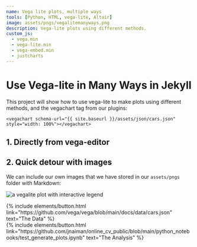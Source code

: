 ```yaml
---
name: Vega lite plots, multiple ways
tools: [Python, HTML, vega-lite, Altair]
image: assets/pngs/vegalitemanyways.png
description: Vega-lite plots using different methods.
custom_js:
  - vega.min
  - vega-lite.min
  - vega-embed.min
  - justcharts
---
```



# Use Vega-lite in Many Ways in Jekyll

This project will show how to use vega-lite to make plots using different methods, and the vegachart tag from our plugins:

```
<vegachart schema-url="{{ site.baseurl }}/assets/json/cars.json" style="width: 100%"></vegachart>
```

## 1. Directly from vega-editor

<vegachart schema-url="{{ site.baseurl }}/assets/json/vega_editor_plot1.json" style="width: 100%"></vegachart>

<vegachart schema-url="{{ site.baseurl }}/assets/json/vega_editor_plot2.json" style="width: 100%"></vegachart>

## 2. Quick detour with images

We can include our own images that we have stored in 
our `assets/pngs` folder with Markdown:

![a vegalite plot with interactive legend]("{{site.baseurl}}/assets/pngs/vegalitemanyways.png")









<!-- these are written in a combo of html and liquid --> 

<div class="left">
{% include elements/button.html link="https://github.com/vega/vega/blob/main/docs/data/cars.json" text="The Data" %}
</div>


<div class="right">
{% include elements/button.html link="https://github.com/jnaiman/online_cv_public/blob/main/python_notebooks/test_generate_plots.ipynb" text="The Analysis" %}
</div>

